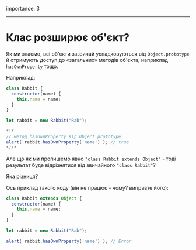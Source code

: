 importance: 3

---

# Клас розширює об'єкт?

Як ми знаємо, всі об'єкти зазвичай успадковуються від `Object.prototype` й отримують доступ до «загальних» методів об'єкта, наприклад `hasOwnProperty` тощо.

Наприклад:

```js run
class Rabbit {
  constructor(name) {
    this.name = name;
  }
}

let rabbit = new Rabbit("Rab");

*!*
// метод hasOwnProperty від Object.prototype
alert( rabbit.hasOwnProperty('name') ); // true
*/!*
```

Але що як ми пропишемо явно `"class Rabbit extends Object"` - тоді результат буде відрізнятися від звичайного `"class Rabbit"`?

Яка різниця?

Ось приклад такого коду (він не працює - чому? виправте його):

```js
class Rabbit extends Object {
  constructor(name) {
    this.name = name;
  }
}

let rabbit = new Rabbit("Rab");

alert( rabbit.hasOwnProperty('name') ); // Error
```
